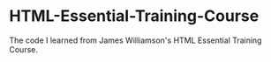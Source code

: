 # HTML-Essential-Training-Course
The code I learned from James Williamson's HTML Essential Training Course.
